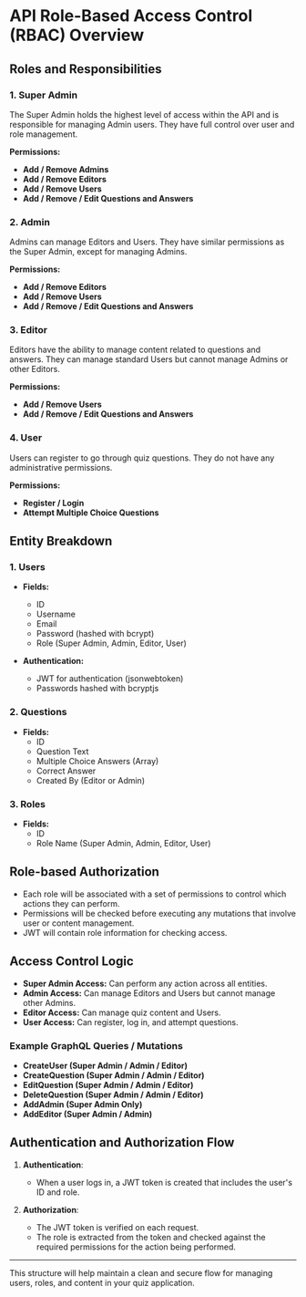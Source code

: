 # API Role-Based Access Control (RBAC) Overview

## Roles and Responsibilities

### 1. Super Admin
The Super Admin holds the highest level of access within the API and is responsible for managing Admin users. They have full control over user and role management.

**Permissions:**
- **Add / Remove Admins**
- **Add / Remove Editors**
- **Add / Remove Users**
- **Add / Remove / Edit Questions and Answers**

### 2. Admin
Admins can manage Editors and Users. They have similar permissions as the Super Admin, except for managing Admins.

**Permissions:**
- **Add / Remove Editors**
- **Add / Remove Users**
- **Add / Remove / Edit Questions and Answers**

### 3. Editor
Editors have the ability to manage content related to questions and answers. They can manage standard Users but cannot manage Admins or other Editors.

**Permissions:**
- **Add / Remove Users**
- **Add / Remove / Edit Questions and Answers**

### 4. User
Users can register to go through quiz questions. They do not have any administrative permissions.

**Permissions:**
- **Register / Login**
- **Attempt Multiple Choice Questions**
  
## Entity Breakdown

### 1. Users
- **Fields:**
  - ID
  - Username
  - Email
  - Password (hashed with bcrypt)
  - Role (Super Admin, Admin, Editor, User)
  
- **Authentication:**
  - JWT for authentication (jsonwebtoken)
  - Passwords hashed with bcryptjs
  
### 2. Questions
- **Fields:**
  - ID
  - Question Text
  - Multiple Choice Answers (Array)
  - Correct Answer
  - Created By (Editor or Admin)

### 3. Roles
- **Fields:**
  - ID
  - Role Name (Super Admin, Admin, Editor, User)
  
## Role-based Authorization

- Each role will be associated with a set of permissions to control which actions they can perform.
- Permissions will be checked before executing any mutations that involve user or content management.
- JWT will contain role information for checking access.

## Access Control Logic

- **Super Admin Access:** Can perform any action across all entities.
- **Admin Access:** Can manage Editors and Users but cannot manage other Admins.
- **Editor Access:** Can manage quiz content and Users.
- **User Access:** Can register, log in, and attempt questions.

### Example GraphQL Queries / Mutations

- **CreateUser (Super Admin / Admin / Editor)**
- **CreateQuestion (Super Admin / Admin / Editor)**
- **EditQuestion (Super Admin / Admin / Editor)**
- **DeleteQuestion (Super Admin / Admin / Editor)**
- **AddAdmin (Super Admin Only)**
- **AddEditor (Super Admin / Admin)**

## Authentication and Authorization Flow

1. **Authentication**:
   - When a user logs in, a JWT token is created that includes the user's ID and role.

2. **Authorization**:
   - The JWT token is verified on each request.
   - The role is extracted from the token and checked against the required permissions for the action being performed.

---

This structure will help maintain a clean and secure flow for managing users, roles, and content in your quiz application.
